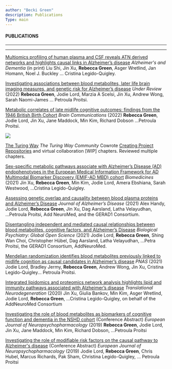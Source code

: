 ```yaml
---
author: "Becki Green"
description: Publications
Type: main
---
```

#### PUBLICATIONS
*****************
*****************
[Multiomics profiling of human plasma and CSF reveals ATN derived networks and highlights causal links in Alzheimer’s disease](https://doi.org/10.1101/2022.08.05.22278457) _Alzheimer's and Dementia_ (in print)
Liu Shi, Jin Xu, **Rebecca Green**, Asger Wretlind, Jan Homann, Noel J. Buckley ... Cristina Legido-Quigley.


[Investigating associations between blood metabolites, later life brain imaging measures, and genetic risk for Alzheimer’s disease](https://doi.org/10.1101/2022.01.29.22270098) _Under Review_ (2022)
**Rebecca Green**, Jodie Lord, Marzia A Scelsi, Jin Xu, Andrew Wong, Sarah Naomi-James ... Petroula Proitsi.

[Metabolic correlates of late midlife cognitive outcomes: findings from the 1946 British Birth Cohort](https://doi.org/10.1093/braincomms/fcab291) _Brain Communications_ (2022)
**Rebecca Green**, Jodie Lord, Jin Xu, Jane Maddock, Min Kim, Richard Dobson ...Petroula Proitsi.

![](/work/workflow.png)

[The Turing Way](https://doi.org/10.5281/zenodo.3233853) _The Turing Way Community_
Cowrote [Creating Project Repositories](https://the-turing-way.netlify.app/project-design/project-repo.html) and virtual collaboration [WIP] chapters. Reviewed multiple chapters.

[Sex-specific metabolic pathways associate with Alzheimer’s Disease (AD) endophenotypes in the European Medical Information Framework for AD Multimodal Biomarker Discovery (EMIF-AD MBD) cohort](https://doi.org/10.3390/biomedicines9111610) _Biomedicines_ (2021)
Jin Xu, **Rebecca Green**, Min Kim, Jodie Lord, Amera Ebshiana, Sarah Westwood, ...Cristina Legido-Quigley.

[Assessing genetic overlap and causality between blood plasma proteins and Alzheimer’s Disease](https://doi.org/10.3233/JAD-210462) _Journal of Alzheimer’s Disease_ (2021)
Alex Handy, Jodie Lord, **Rebecca Green**, Jin Xu, Dag Aarsland, Latha Velayudhan, ...Petroula Proitsi, Add NeuroMed, and the GERAD1 Consortium.

[Disentangling independent and mediated causal relationships between blood metabolites, cognitive factors, and Alzheimer’s Disease](https://doi.org/10.1016/j.bpsgos.2021.07.010) _Biological Psychiatry: Global Open Science_ (2021)
Jodie Lord, **Rebecca Green**, Shing Wan Choi, Christopher Hübel, Dag Aarsland, Latha Velayudhan, ...Petra Proitsi, the GERAD1 Consortium, AddNeuroMed.

[Mendelian randomization identifies blood metabolites previously linked to midlife cognition as causal candidates in Alzheimer’s disease](https://www.pnas.org/content/118/16/e2009808118.short) _PNAS_ (2021)
Jodie Lord, Bradley Jermy, **Rebecca Green**, Andrew Wong, Jin Xu, Cristina Legido-Quigley... Petroula Proitsi.

[Integrated lipidomics and proteomics network analysis highlights lipid and immunity pathways associated with Alzheimer’s disease](https://link.springer.com/epdf/10.1186/s40035-020-00215-0?sharing_token=rDhcqrDwxHpPr9KVQnNAQm_BpE1tBhCbnbw3BuzI2RMack7kbujqP_X-ofWsx-46ldfN8uNgddF6WQJfINxSB6Wsva1Vqwae_tqTdQl2TrKHAl08e7-qKVWzx4Ae986dEAZF2P308PiyisWZpKP16t2NcjKBdygtKOfwRVD1Nno%3D) _Translational Neurodegeneration_ (2020)
Jin Xu, Giulia Bankov, Min Kim, Asger Wretlind, Jodie Lord, **Rebecca Green**, ...Cristina Legido-Quigley, on behalf of the AddNeuroMed Consortium 

[Investigating the role of blood metabolites as biomarkers of cognitive function and dementia in the NSHD cohort](https://doi.org/10.1016/j.euroneuro.2019.08.035) (Conference Abstract) _European Journal of Neuropsychopharmacology_ (2019)
**Rebecca Green**, Jodie Lord, Jin Xu, Jane Maddock, Min Kim, Richard Dobson, ...Petroula Proitsi

[Investigating the role of modifiable risk factors on the causal pathway to Alzheimer's disease](https://doi.org/10.1016/j.euroneuro.2019.08.036) (Conference Abstract) _European Journal of Neuropsychopharmacology_ (2019)
Jodie Lord, **Rebecca Green**, Chris Hubel, Marcus Richards, Pak Sham, Christina Legido-Quigley, ... Petroula Proitsi
